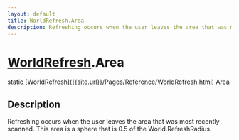 ```yaml
---
layout: default
title: WorldRefresh.Area
description: Refreshing occurs when the user leaves the area that was most recently scanned. This area is a sphere that is 0.5 of the World.RefreshRadius.
---
```

# [WorldRefresh]({{site.url}}/Pages/Reference/WorldRefresh.html).Area

<div class='signature' markdown='1'>
static [WorldRefresh]({{site.url}}/Pages/Reference/WorldRefresh.html) Area
</div>

## Description
Refreshing occurs when the user leaves the area that was
most recently scanned. This area is a sphere that is 0.5 of the
World.RefreshRadius.

